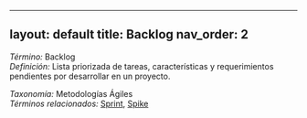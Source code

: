 
---
layout: default
title: Backlog
nav_order: 2
---

*Término:* Backlog  
*Definición:* Lista priorizada de tareas, características y requerimientos pendientes por desarrollar en un proyecto.

*Taxonomía:* Metodologías Ágiles  
*Términos relacionados:* [Sprint](https://maleniski.github.io/diccionario-angl-tec-mx/docs/alfabeticamente/S/sprint/), [Spike](https://maleniski.github.io/diccionario-angl-tec-mx/docs/alfabeticamente/S/spike/)
